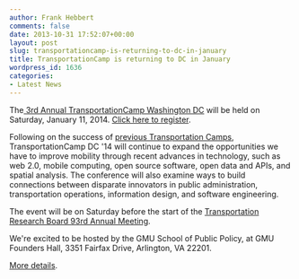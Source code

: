 ```yaml
---
author: Frank Hebbert
comments: false
date: 2013-10-31 17:52:07+00:00
layout: post
slug: transportationcamp-is-returning-to-dc-in-january
title: TransportationCamp is returning to DC in January
wordpress_id: 1636
categories:
- Latest News
---
```


The[ 3rd Annual TransportationCamp Washington DC](http://transportationcamp.org/) will be held on Saturday, January 11, 2014. [Click here to register](https://transpocampdc14.eventbrite.com/).

Following on the success of [previous Transportation Camps](http://transportationcamp.org/dc/), TransportationCamp DC '14 will continue to expand the opportunities we have to improve mobility through recent advances in technology, such as web 2.0, mobile computing, open source software, open data and APIs, and spatial analysis. The conference will also examine ways to build connections between disparate innovators in public administration, transportation operations, information design, and software engineering.

The event will be on Saturday before the start of the [Transportation Research Board 93rd Annual Meeting](http://www.trb.org/AnnualMeeting2014/AnnualMeeting2014.aspx).

We're excited to be hosted by the GMU School of Public Policy, at GMU Founders Hall, 3351 Fairfax Drive, Arlington, VA 22201.

[More details](http://transportationcamp.org/transportationcamp-dc-2014/).
